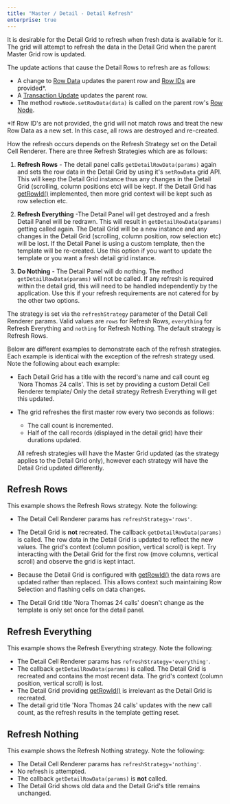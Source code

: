 ```yaml
---
title: "Master / Detail - Detail Refresh"
enterprise: true
---
```


It is desirable for the Detail Grid to refresh when fresh data is available for it. The grid will attempt to refresh the data in the Detail Grid when the parent Master Grid row is updated.

The update actions that cause the Detail Rows to refresh are as follows:

- A change to [Row Data](/data-update-row-data/) updates the parent row and [Row IDs](/row-ids/) are provided*.
- A [Transaction Update](/data-update-transactions/) updates the parent row.
- The method `rowNode.setRowData(data)` is called on the parent row's [Row Node](/row-object/).

<note>
*If Row ID's are not provided, the grid will not match rows and treat the new Row Data as a new set. In this case, all rows are destroyed and re-created.
</note>

How the refresh occurs depends on the Refresh Strategy set on the Detail Cell Renderer. There are three Refresh Strategies which are as follows:


1. **Refresh Rows** - The detail panel calls `getDetailRowData(params)` again and sets the row data in the Detail Grid by using it's `setRowData` grid API. This will keep the Detail Grid instance thus any changes in the Detail Grid (scrolling, column positions etc) will be kept. If the Detail Grid has [getRowId()](/row-ids/) implemented, then more grid context will be kept such as row selection etc.

1. **Refresh Everything** -The Detail Panel will get destroyed and a fresh Detail Panel will be redrawn. This will result in `getDetailRowData(params)` getting called again. The Detail Grid will be a new instance and any changes in the Detail Grid (scrolling, column position, row selection etc) will be lost. If the Detail Panel is using a custom template, then the template will be re-created. Use this option if you want to update the template or you want a fresh detail grid instance.

1. **Do Nothing** - The Detail Panel will do nothing. The method `getDetailRowData(params)` will not be called. If any refresh is required within the detail grid, this will need to be handled independently by the application. Use this if your refresh requirements are not catered for by the other two options.

The strategy is set via the `refreshStrategy` parameter of the Detail Cell Renderer params. Valid values are `rows` for Refresh Rows, `everything` for Refresh Everything and `nothing` for Refresh Nothing. The default strategy is Refresh Rows.

Below are different examples to demonstrate each of the refresh strategies. Each example is identical with the exception of the refresh strategy used. Note the following about each example:

- Each Detail Grid has a title with the record's name and call count eg 'Nora Thomas 24 calls'. This is set by providing a custom Detail Cell Renderer template/ Only the detail strategy Refresh Everything will get this updated.

- The grid refreshes the first master row every two seconds as follows:
    - The call count is incremented.
    - Half of the call records (displayed in the detail grid) have their durations updated.

    All refresh strategies will have the Master Grid updated (as the strategy applies to the Detail Grid only), however each strategy will have the Detail Grid updated differently.

## Refresh Rows

This example shows the Refresh Rows strategy. Note the following:

- The Detail Cell Renderer params has `refreshStrategy='rows'`.

- The Detail Grid is **not** recreated. The callback `getDetailRowData(params)` is called. The row data in the Detail Grid is updated to reflect the new values. The grid's context (column position, vertical scroll) is kept. Try interacting with the Detail Grid for the first row (move columns, vertical scroll) and observe the grid is kept intact.

- Because the Detail Grid is configured with [getRowId()](/row-ids/) the data rows are updated rather than replaced. This allows context such maintaining Row Selection and flashing cells on data changes.

- The Detail Grid title 'Nora Thomas 24 calls' doesn't change as the template is only set once for the detail panel.

<grid-example title='Refresh Rows' name='refresh-rows' type='mixed' options='{ "enterprise": true, "exampleHeight": 550, "modules": ["clientside", "masterdetail", "menu", "columnpanel"] }'></grid-example>

## Refresh Everything

This example shows the Refresh Everything strategy. Note the following:


- The Detail Cell Renderer params has `refreshStrategy='everything'`.
- The callback `getDetailRowData(params)` is called. The Detail Grid is recreated and contains the most recent data. The grid's context (column position, vertical scroll) is lost.
- The Detail Grid providing [getRowId()](/row-ids/) is irrelevant as the Detail Grid is recreated.
- The detail grid title 'Nora Thomas 24 calls' updates with the new call count, as the refresh results in the template getting reset.

<grid-example title='Refresh Everything' name='refresh-everything' type='mixed' options='{ "enterprise": true, "exampleHeight": 550, "modules": ["clientside", "masterdetail", "menu", "columnpanel"] }'></grid-example>

## Refresh Nothing

This example shows the Refresh Nothing strategy. Note the following:

- The Detail Cell Renderer params has `refreshStrategy='nothing'`.
- No refresh is attempted.
- The callback `getDetailRowData(params)` is **not** called.
- The Detail Grid shows old data and the Detail Grid's title remains unchanged.

<grid-example title='Refresh Nothing' name='refresh-nothing' type='mixed' options='{ "enterprise": true, "exampleHeight": 550, "modules": ["clientside", "masterdetail", "menu", "columnpanel"] }'></grid-example>

